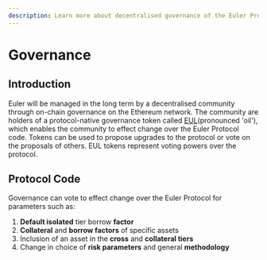 ```yaml
---
description: Learn more about decentralised governance of the Euler Protocol
---
```


# Governance

## Introduction&#x20;

Euler will be managed in the long term by a decentralised community through on-chain governance on the Ethereum network. The community are holders of a protocol-native governance token called [EUL](../eul/)(pronounced 'oil'), which enables the community to effect change over the Euler Protocol code. Tokens can be used to propose upgrades to the protocol or vote on the proposals of others. EUL tokens represent voting powers over the protocol.

## Protocol Code

Governance can vote to effect change over the Euler Protocol for parameters such as:

1. **Default isolated** tier borrow **factor**
2. **Collateral** and **borrow factors** of specific assets
3. Inclusion of an asset in the **cross** and **collateral tiers**
4. Change in choice of **risk parameters** and general **methodology**&#x20;
